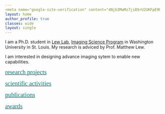 ```yaml
---
<meta name="google-site-verification" content="4Njb3MwMz7ji89rU2UKFpE9QDQZQ2FHlJGJLldaz7YE" />
layout: home
author_profile: true
classes: wide
layout: single
---
```


I am a Ph.D. student in [Lew Lab](https://lewlab.wustl.edu/), [Imaging Science Program](https://engineering.wustl.edu/academics/programs/imaging-science/index.html) in Washington University in St. Louis. My research is adviced by Prof. Matthew Lew.

I am interested in designing advance imaging sytem to enable new capabilities. 

[<span style="color:teal; font-family:Comic Sans MS;font-size: 20px;">research projects</span>](_pages/research-projects)


[<span style="color:teal; font-family:Comic Sans MS;font-size: 20px;">scientific activities</span>](/_pages/science-community)

[<span style="color:teal; font-family:Comic Sans MS;font-size: 20px;">publications</span>](/_pages/publications)

[<span style="color:teal; font-family:Comic Sans MS;font-size: 20px;">awards</span>](_pages/awards)

